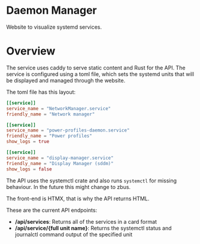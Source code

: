# Daemon Manager

Website to visualize systemd services.

# Overview

The service uses caddy to serve static content and Rust for the API. The service is configured using a toml file, which sets the systemd units that will be displayed and managed through the website.

The toml file has this layout:

```toml
[[service]]
service_name = "NetworkManager.service"
friendly_name = "Network manager"

[[service]]
service_name = "power-profiles-daemon.service"
friendly_name = "Power profiles"
show_logs = true

[[service]]
service_name = "display-manager.service"
friendly_name = "Display Manager (sddm)"
show_logs = false
```

The API uses the systemctl crate and also runs `systemctl` for missing behaviour. In the future this might change to zbus.

The front-end is HTMX, that is why the API returns HTML.

These are the current API endpoints:

 - **/api/services**: Returns all of the services in a card format
 - **/api/service/{full unit name}**: Returns the systemctl status and journalctl command output of the specified unit

